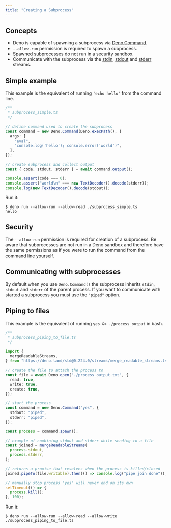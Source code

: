```yaml
---
title: "Creating a Subprocess"
---
```


## Concepts

- Deno is capable of spawning a subprocess via
  [Deno.Command](https://deno.land/api?s=Deno.Command).
- `--allow-run` permission is required to spawn a subprocess.
- Spawned subprocesses do not run in a security sandbox.
- Communicate with the subprocess via the
  [stdin](https://deno.land/api?s=Deno.stdin),
  [stdout](https://deno.land/api?s=Deno.stdout) and
  [stderr](https://deno.land/api?s=Deno.stderr) streams.

## Simple example

This example is the equivalent of running `'echo hello'` from the command line.

```ts
/**
 * subprocess_simple.ts
 */

// define command used to create the subprocess
const command = new Deno.Command(Deno.execPath(), {
  args: [
    "eval",
    "console.log('hello'); console.error('world')",
  ],
});

// create subprocess and collect output
const { code, stdout, stderr } = await command.output();

console.assert(code === 0);
console.assert("world\n" === new TextDecoder().decode(stderr));
console.log(new TextDecoder().decode(stdout));
```

Run it:

```shell
$ deno run --allow-run --allow-read ./subprocess_simple.ts
hello
```

## Security

The `--allow-run` permission is required for creation of a subprocess. Be aware
that subprocesses are not run in a Deno sandbox and therefore have the same
permissions as if you were to run the command from the command line yourself.

## Communicating with subprocesses

By default when you use `Deno.Command()` the subprocess inherits `stdin`,
`stdout` and `stderr` of the parent process. If you want to communicate with
started a subprocess you must use the `"piped"` option.

## Piping to files

This example is the equivalent of running `yes &> ./process_output` in bash.

```ts
/**
 * subprocess_piping_to_file.ts
 */

import {
  mergeReadableStreams,
} from "https://deno.land/std@0.224.0/streams/merge_readable_streams.ts";

// create the file to attach the process to
const file = await Deno.open("./process_output.txt", {
  read: true,
  write: true,
  create: true,
});

// start the process
const command = new Deno.Command("yes", {
  stdout: "piped",
  stderr: "piped",
});

const process = command.spawn();

// example of combining stdout and stderr while sending to a file
const joined = mergeReadableStreams(
  process.stdout,
  process.stderr,
);

// returns a promise that resolves when the process is killed/closed
joined.pipeTo(file.writable).then(() => console.log("pipe join done"));

// manually stop process "yes" will never end on its own
setTimeout(() => {
  process.kill();
}, 100);
```

Run it:

```shell
$ deno run --allow-run --allow-read --allow-write ./subprocess_piping_to_file.ts
```
